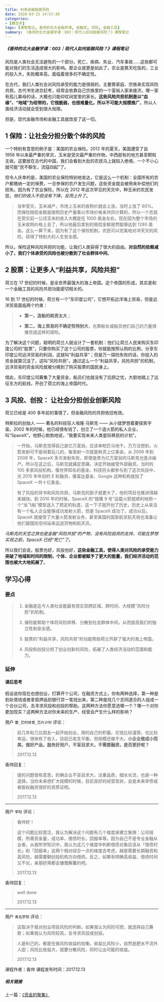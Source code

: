 ```yaml
---
title: 利用金融抵御风险
date: 2020-03-15 14:57:38
categories:
- [舞空术]
tags: [课程笔记, 香帅的北大金融学课, 金融学, 风险, 金融工具]
summary: 《香帅的北大金融学课：003｜现代人如何抵御风险？》课程笔记
---
```


##### 《香帅的北大金融学课：003｜现代人如何抵御风险？》课程笔记

风险是人类社会无法避免的一个部分。死亡、疾病、失业、汽车事故……这些都可能对我们的生活造成很大的影响。那企业就更是如此了，农业是靠天吃饭的，工业的投入大，失败概率高，面临着很多的不确定性。

在古代，我们人类社会对风险承受的能力是很弱的，主要靠家庭、宗族来实现风险共担。古代书生进京赶考，经常会依靠自己宗族里的一个富裕人家来接济。哪一家有孤儿寡母的话，大概也只能仰仗祠堂里的家长。**这些风险共担机制是以“血缘”、“地域”为纽带的，它很脆弱，也很难量化，所以不可能大规模推广**。所以人类经济活动就会受到很大局限。

但是，现代金融市场和金融工具就改变了这一切。

## 1 保险：让社会分担分散个体的风险

一个特别有意思的例子是：美国的农业保险。2012 年的夏天，美国遭受了自 1956 年以来最严重的旱灾，玉米是受灾最严重的作物，中西部有的地方甚至颗粒无收。这要放在古代的中国，我们会看到大批的农民马上就陷入绝境，一个不小心就可能“民不聊生，流寇四起”了。

但令人庆幸的是，美国的农业保险特别地发达，它是这么一个机制：全国所有的农户都缴纳一定的保费，一旦参保的农户发生问题，这些资金就会被用来补偿他们的损失。因为有了农业保险，所以在 2012 年这次罕见的天灾中，种玉米的农民发现，*他们的收入不但没有下降，反而上升了*。

> 当年受灾，玉米减产，市场上玉米的收购价就会上涨，当时上涨了 60%。而保险赔偿金额是按照历史产量乘以市场价格来共同计算的，所以一个农民在受灾前一公顷玉米的收入大概是在 1000 美金左右，现在因为整个市场的玉米收购价格上去了，所以他最后拿到的赔偿金额居然能够达到 1280 美金。这么一算下来，因为有了这个保险机制，农民可以完美地对冲天灾的风险，获得了特别大的人生安全感。

所以，保险这种风险共担的功能，让我们人类获得了很大的自由。**对自然的依赖减小了，我们个体承受的风险也被分散到了社会群体中间**。

## 2 股票：让更多人“利益共享，风险共担”

荷兰在 17 世纪的时候，是全世界最强大的海上帝国。这个帝国的形成，其实是和一个金融工具的风险共担功能密切相关的。

16 到 17 世纪的时候，荷兰有一个“东印度公司”，它想开拓远洋海上贸易，但是远洋贸易面临两个约束：

> * **第一，造船的耗资太大**；
>
> * **第二，海上贸易的不确定性特别大**，光靠船长或船员他们自己的力量很难完成这样的探险。

为了解决这个问题，聪明的荷兰人就设计了一套机制：他们让荷兰人民来购买东印度公司的“股票”，只要你购买了这个公司的股票，你就能按照认购的比例，分享东印度公司远洋贸易的利润，这就叫“利益共享”；但是万一探险失败的话，你投入的资金就算沉没了，这叫“风险共担”。通过这么一个“利益共享，风险共担”的机制，远洋贸易的资金风险就被分摊到了购买股票的国民身上。

借此，东印度公司筹集了大量资金，船员们也就没有了后顾之忧，大胆地踏上了远征东方的航线，开创了荷兰的海上帝国时代。

## 3 风投、创投： 让社会分担创业创新风险

荷兰已经是 400 多年前的事情了，但金融风险的共担依旧有效。

特斯拉的创始人 —— 著名的科技狂人埃隆·马斯克 —— 从小就梦想着要探索宇宙。2002 年的时候，他已经很有钱了，创立了一个造火箭的私人企业，叫“SpaceX”。他野心勃勃地说，“我要实现未来人类星际移民的计划”。

> 一开始，马斯克觉得自己是亿万富翁，应该单枪匹马地干。万万没想到，火箭发射可不是闹着玩儿的，每发射一次就是耗资上亿美金。从 2006 年到 2008 年，SpaceX 多次发射失败，即使是贵为亿万富翁的马斯克也差点破产。所以在这之后，马斯克就痛定思痛，决定开始接受外部融资。当时的 100 多家风投机构，像世界知名的基金、科技巨头都参与到了这次风投中，光 2015 年年初的 E 轮融资，像富达基金、Google 这种机构就投了 SpaceX 一共十亿美金。
>
> 有了风投的背书和风险共担，马斯克的胆子就更大了，他的项目也推进得越来越快。到 2010 年的时候，SpaceX 的“猎鹰 9 号”运载火箭就顺利地把一个“龙飞船”模型送入了预定的轨道，这一下子就开创了历史，历史上从来没有一个私人企业能够成功发射火箭，但是 SpaceX 成功了。成功以后，SpaceX 就接受了大量火箭发射业务，甚至美国的国家航空航天局也准备让他们替国际空间站来运送货物和航天员。

*马斯克的天空之旅也是金融“风险共担”的产物，没有风险投资的支持，可能在梦想实现之前，SpaceX 已经“死亡”了*。

所以我们会说，股票也好，风投也好，**这些金融工具，使得人类对风险的承受能力突破了地域和时间的限制，个体、企业都被赋予了更大的能量，我们经济活动的范围也被大大地拓展了**。

## 学习心得

### 要点

> 1. 金融是迄今人类社会能最有效实现跨区域、跨时间、大规模“风险分担”的机制。
>
> 2. 保险能帮助个体将风险转移、分散到社会群体中间，从而提高我们的独立性和安全感。
>
> 3. 股票的“利益共享，风险共担”的功能帮助荷兰开辟了强大的海上帝国。
>
> 4. 风投和创投分担了创业创新的风险，拓展了人类经济活动的范围和能力。

### 延伸

#### 课后思考

假设说你现在也想创业，打算开个公司，在融资方式上，你有两种选择，第一种是到处借钱或者拿抵押品到银行贷一笔钱出来，第二种是找几个志同道合的人组成一个合伙公司，去寻求风投和创投的帮助。这两种方法你愿意选哪一个？哪一个对你更加现实？这两种方法对你未来的生产、经营会产生什么样的影响？

用户 `蕾_芯时体育_芯片计时` 评论：

> 前几年和几位朋友一起开始创业，用的自己的积蓄。花钱比较谨慎，也比较幸运，很快有了收入，目前已收支平衡。但规模还做不大。**小企业做成小而美，做好产品，服务好用户，不盲目求大，不需要融资，是否更好呢？**
>
> 2017.12.13

香帅回复：

> 提的问题很有意思，的确企业不盲目求大，注重品质，细水长流，也是一种选择。当你未来想扩大规模的时候，目前良好的经营现状，会是未来举债或者股权融资很好的资质证明。
>
> 2017.12.13

---

用户 `李阳` 评论：

> 香帅好！
>
> 这个问题比较宽泛，我认为解决这个问题有几个维度来建立象限：公司规模，所需资金量，成功率，借债时长，回报率等。因为自己不是专业金融从业者，从我所学知识中，我认为这几个维度中判断借债对象应该从「借债时长」和「回报率」这两个相对综合一点的维度去考虑，越是需要长期融资和高风险，越需要朝创投机构方向借债。反之，如果有明确高收益，借债时间又不长，亲朋好用都会慷慨解囊的吧。
>
> 2017.12.13

香帅回复：

> well done
>
> 2017.12.13

---

用户 `青岛罗刚` 评论：

> 这取决于我对创业项目风险的判断。如果我认为风险可控，就选择自己筹款；如果我认为风险较高，会寻求风投或创投。
>
> 人是利己的，都是在做风险收益的权衡。收益比风险小，自然是肥水不流外人田；风险比收益大，就要分散风险，同时让出可能的收益。
>
> 2017.12.13


课程作者：香帅
课程发布时间：2017.12.13

##### 相关链接

上一篇：[《资金的聚集》](/online-course-notes/xiang-shuai-de-bei-da-jin-rong-xue-ke/20171212_002-nan-bei-zhan-zheng-zhong-de-di-er-zhan-chang/)
